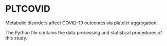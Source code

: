 # PLTCOVID
Metabolic disorders affect COVID-19 outcomes via platelet aggregation.

The Python file contains the data processing and statistical procedures of this study.
